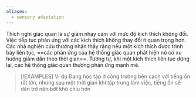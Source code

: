 ```yaml
---
aliases:
  - sensory adaptation
---
```

 Thích nghi giác quan là sự giảm nhạy cảm với mức độ kích thích không đổi. Việc tiếp tục phản ứng với các kích thích không thay đổi ít quan trọng hơn. Các nhà nghiên cứu thường nhận thấy rằng nếu một kích thích được trình bày liên tục, ==các phản ứng của hệ thống giác quan phát hiện nó có xu hướng giảm dần theo thời gian==. Tương tự, khi một kích thích liên tục dừng lại, các hệ thống giác quan thường phản ứng mạnh mẽ. 


> [!EXAMPLES] Ví dụ
> Đang học tập ở công trường bên cạch với tiếng ồn rất lớn, nhưng sau một thời gian khi tập trung làm việc, tiếng ồn sẽ dần trở nên bớt khó chịu hơn
